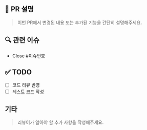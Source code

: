 ## 📝 PR 설명
> 이번 PR에서 변경된 내용 또는 추가된 기능을 간단히 설명해주세요.

## 🔍 관련 이슈
- Close #이슈번호

## ✅ TODO
- [ ] 코드 리뷰 반영
- [ ] 테스트 코드 작성

## 기타
> 리뷰어가 알아야 할 추가 사항을 작성해주세요.
